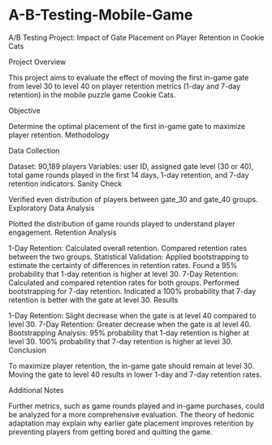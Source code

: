 # A-B-Testing-Mobile-Game

A/B Testing Project: Impact of Gate Placement on Player Retention in Cookie Cats

Project Overview

This project aims to evaluate the effect of moving the first in-game gate from level 30 to level 40 on player retention metrics (1-day and 7-day retention) in the mobile puzzle game Cookie Cats.

Objective

Determine the optimal placement of the first in-game gate to maximize player retention.
Methodology

Data Collection

Dataset: 90,189 players
Variables: user ID, assigned gate level (30 or 40), total game rounds played in the first 14 days, 1-day retention, and 7-day retention indicators.
Sanity Check

Verified even distribution of players between gate_30 and gate_40 groups.
Exploratory Data Analysis

Plotted the distribution of game rounds played to understand player engagement.
Retention Analysis

1-Day Retention:
Calculated overall retention.
Compared retention rates between the two groups.
Statistical Validation:
Applied bootstrapping to estimate the certainty of differences in retention rates.
Found a 95% probability that 1-day retention is higher at level 30.
7-Day Retention:
Calculated and compared retention rates for both groups.
Performed bootstrapping for 7-day retention.
Indicated a 100% probability that 7-day retention is better with the gate at level 30.
Results

1-Day Retention: Slight decrease when the gate is at level 40 compared to level 30.
7-Day Retention: Greater decrease when the gate is at level 40.
Bootstrapping Analysis:
95% probability that 1-day retention is higher at level 30.
100% probability that 7-day retention is higher at level 30.
Conclusion

To maximize player retention, the in-game gate should remain at level 30. Moving the gate to level 40 results in lower 1-day and 7-day retention rates.

Additional Notes

Further metrics, such as game rounds played and in-game purchases, could be analyzed for a more comprehensive evaluation.
The theory of hedonic adaptation may explain why earlier gate placement improves retention by preventing players from getting bored and quitting the game.
